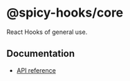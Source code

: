# @spicy-hooks/core

React Hooks of general use.

## Documentation

* [API reference](https://spicy-hooks.salsita.co/next/modules/_core_src_index_.html) 
